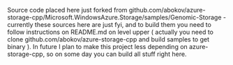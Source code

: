 Source code placed here just forked from github.com/abokov/azure-storage-cpp/Microsoft.WindowsAzure.Storage/samples/Genomic-Storage - currently these sources here are just fyi,
and to build them you need to follow instructions on README.md on level upper ( actually you need to clone github.com/abokov/azure-storage-cpp  and build samples to get binary ). In future I plan to make this project less depending on azure-storage-cpp, so on some day you can build all stuff right here.

